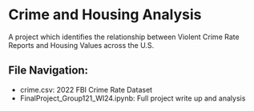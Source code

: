 
# Crime and Housing Analysis
A project which identifies the relationship between Violent Crime Rate Reports and Housing Values across the U.S.

## File Navigation:
- crime.csv: 2022 FBI Crime Rate Dataset 
- FinalProject_Group121_WI24.ipynb: Full project write up and analysis